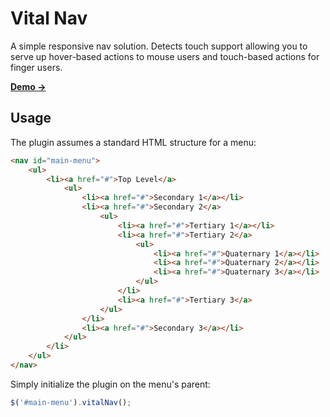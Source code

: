 # Vital Nav

A simple responsive nav solution. Detects touch support allowing you to serve up hover-based actions to mouse users and touch-based actions for finger users.

**[Demo &rarr;](http://vitaldevteam.github.io/vital-nav/)**

## Usage

The plugin assumes a standard HTML structure for a menu:

```html
<nav id="main-menu">
    <ul>
        <li><a href="#">Top Level</a>
            <ul>
                <li><a href="#">Secondary 1</a></li>
                <li><a href="#">Secondary 2</a>
                    <ul>
                        <li><a href="#">Tertiary 1</a></li>
                        <li><a href="#">Tertiary 2</a>
                            <ul>
                                <li><a href="#">Quaternary 1</a></li>
                                <li><a href="#">Quaternary 2</a></li>
                                <li><a href="#">Quaternary 3</a></li>
                            </ul>
                        </li>
                        <li><a href="#">Tertiary 3</a>
                    </ul>
                </li>
                <li><a href="#">Secondary 3</a></li>
            </ul>
        </li>
    </ul>
</nav>
```

Simply initialize the plugin on the menu's parent:

```javascript
$('#main-menu').vitalNav();
```
